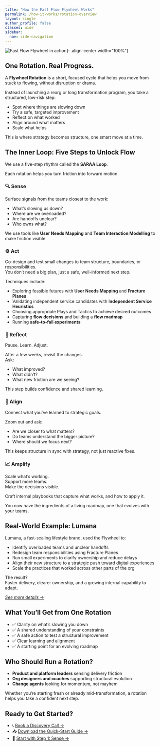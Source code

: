 ```yaml
---
title: "How the Fast Flow Flywheel Works"
permalink: /how-it-works/rotation-overview
layout: single
author_profile: false
classes: wide
sidebar:
  nav: side-navigation
---
```


![Fast Flow Flywheel in action](/assets/images/flywheel-in-action-bluebg.gif){: .align-center width="100%"}

## One Rotation. Real Progress.

A **Flywheel Rotation** is a short, focused cycle that helps you move from stuck to flowing, without disruption or drama.

Instead of launching a reorg or long transformation program, you take a structured, low-risk step:

- Spot where things are slowing down  
- Try a safe, targeted improvement  
- Reflect on what worked  
- Align around what matters  
- Scale what helps  

This is where strategy becomes structure, one smart move at a time.

## The Inner Loop: Five Steps to Unlock Flow

We use a five-step rhythm called the **SARAA Loop**.

Each rotation helps you turn friction into forward motion.

### 🔍 Sense

Surface signals from the teams closest to the work:  

- What’s slowing us down?  
- Where are we overloaded?  
- Are handoffs unclear?  
- Who owns what?

We use tools like **User Needs Mapping** and **Team Interaction Modelling** to make friction visible.

### ⚙️ Act

Co-design and test small changes to team structure, boundaries, or responsibilities.  
You don’t need a big plan, just a safe, well-informed next step.

Techniques include:

- Exploring feasible futures with **User Needs Mapping** and **Fracture Planes**
- Validating independent service candidates with **Independent Service Heuristics**
- Choosing appropriate Plays and Tactics to achieve desired outcomes
- Capturing **flow decisions** and building a **flow roadmap**
- Running **safe-to-fail experiments**

### 🔁 Reflect

Pause. Learn. Adjust.

After a few weeks, revisit the changes.  
Ask:

- What improved?
- What didn’t?
- What new friction are we seeing?

This step builds confidence and shared learning.

### 🎯 Align

Connect what you’ve learned to strategic goals.

Zoom out and ask:

- Are we closer to what matters?
- Do teams understand the bigger picture?
- Where should we focus next?

This keeps structure in sync with strategy, not just reactive fixes.

### 📈 Amplify

Scale what’s working.  
Support more teams.  
Make the decisions visible.

Craft internal playbooks that capture what works, and how to apply it.

You now have the ingredients of a living roadmap, one that evolves with your teams.

## Real-World Example: Lumana

Lumana, a fast-scaling lifestyle brand, used the Flywheel to:

- Identify overloaded teams and unclear handoffs  
- Redesign team responsibilities using Fracture Planes  
- Run small experiments to clarify ownership and reduce delays  
- Align their new structure to a strategic push toward digital experiences  
- Scale the practices that worked across other parts of the org

The result?  
Faster delivery, clearer ownership, and a growing internal capability to adapt.

*[See more details →](/case-studies/lumana)*

## What You’ll Get from One Rotation

- ✅ Clarity on what’s slowing you down  
- ✅ A shared understanding of your constraints  
- ✅ A safe action to test a structural improvement  
- ✅ Clear learning and alignment  
- ✅ A starting point for an evolving roadmap

## Who Should Run a Rotation?

- **Product and platform leaders** sensing delivery friction  
- **Org designers and coaches** supporting structural evolution  
- **Change agents** looking for momentum, not mayhem

Whether you’re starting fresh or already mid-transformation, a rotation helps you take a confident next step.

## Ready to Get Started?

- 📞 [Book a Discovery Call →](/contact)  
- 📥 [Download the Quick-Start Guide →](/toolkit/starter-kit)  
- 🔄 [Start with Step 1: Sense →](/how-it-works/1-sense)
